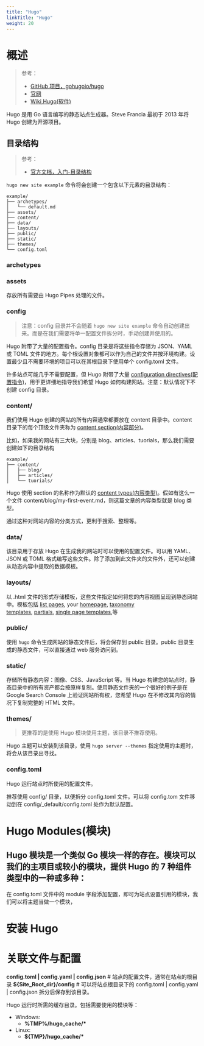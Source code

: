 ```yaml
---
title: "Hugo"
linkTitle: "Hugo"
weight: 20
---
```


# 概述

> 参考：
> - [GitHub 项目，gohugoio/hugo](https://github.com/gohugoio/hugo)
> - [官网](https://gohugo.io/)
> - [Wiki,Hugo(软件)](https://en.wikipedia.org/wiki/Hugo_(software))

Hugo 是用 Go 语言编写的静态站点生成器。Steve Francia 最初于 2013 年将 Hugo 创建为开源项目。

## 目录结构
> 参考：
> - [官方文档，入门-目录结构](https://gohugo.io/getting-started/directory-structure/)

`hugo new site example` 命令将会创建一个包含以下元素的目录结构：
```
example/
├── archetypes/
│   └── default.md
├── assets/
├── content/
├── data/
├── layouts/
├── public/
├── static/
├── themes/
└── config.toml
```
### archetypes

### assets
存放所有需要由 Hugo Pipes 处理的文件。

### config
> 注意：config 目录并不会随着 `hugo new site example` 命令自动创建出来。而是在我们需要将单一配置文件拆分时，手动创建并使用的。

Hugo 附带了大量的配置指令。config 目录是将这些指令存储为 JSON、YAML 或 TOML 文件的地方。每个根设置对象都可以作为自己的文件并按环境构建。设置最少且不需要环境的项目可以在其根目录下使用单个 config.toml 文件。

许多站点可能几乎不需要配置，但 Hugo 附带了大量 [configuration directives(配置指令)](https://gohugo.io/getting-started/configuration/#all-configuration-settings)，用于更详细地指导我们希望 Hugo 如何构建网站。注意：默认情况下不创建 config 目录。

### content/
我们使用 Hugo 创建的网站的所有内容通常都要放在 content 目录中。content 目录下的每个顶级文件夹称为 [content section(内容部分)](https://gohugo.io/content-management/sections/)。

比如，如果我的网站有三大块，分别是 blog、articles、tuorials，那么我们需要创建如下的目录结构
```
example/
├── content/
│   ├── blog/
│   ├── articles/
│   └── tuorials/
```
Hugo 使用 section 的名称作为默认的 [content types(内容类型)](https://gohugo.io/content-management/types/)。假如有这么一个文件 content/blog/my-first-event.md，则这篇文章的内容类型就是 blog 类型。

通过这种对网站内容的分类方式，更利于搜索、整理等。

### data/
该目录用于存放 Hugo 在生成我的网站时可以使用的配置文件。可以用 YAML、JSON 或 TOML 格式编写这些文件。除了添加到此文件夹的文件外，还可以创建从动态内容中提取的数据模板。

### layouts/
以 .html 文件的形式存储模板，这些文件指定如何将您的内容视图呈现到静态网站中。模板包括 [list pages](https://gohugo.io/templates/list/), your [homepage](https://gohugo.io/templates/homepage/), [taxonomy templates](https://gohugo.io/templates/taxonomy-templates/), [partials](https://gohugo.io/templates/partials/), [single page templates](https://gohugo.io/templates/single-page-templates/),等

### public/
使用 `hugo` 命令生成网站的静态文件后，将会保存到 public 目录。public 目录生成的静态文件，可以直接通过 web 服务访问到。

### static/
存储所有静态内容：图像、CSS、JavaScript 等。当 Hugo 构建您的站点时，静态目录中的所有资产都会按原样复制。使用静态文件夹的一个很好的例子是在 Google Search Console 上验证网站所有权，您希望 Hugo 在不修改其内容的情况下复制完整的 HTML 文件。

### themes/
> 更推荐的是使用 Hugo 模块使用主题，该目录不推荐使用。

Hugo 主题可以安装到该目录，使用 `hugo server --themes` 指定使用的主题时，将会从该目录出寻找。


### config.toml
Hugo 运行站点时所使用的配置文件。

推荐使用 config/ 目录，以便拆分 config.toml 文件。可以将 config.tom 文件移动到在 config/\_default/config.toml 处作为默认配置。


# Hugo Modules(模块)
Hugo 模块是一个类似 Go 模块一样的存在。模块可以我们的主项目或较小的模块，提供 Hugo 的 7 种组件类型中的一种或多种：
- 

在 config.toml 文件中的 module 字段添加配置，即可为站点设置引用的模块，我们可以将主题当做一个模块，



# 安装 Hugo


# 关联文件与配置
**config.toml | config.yaml | config.json** # 站点的配置文件，通常在站点的根目录
**${Site_Root_dir}/config** # 可以将站点根目录下的 config.toml | config.yaml | config.json 拆分后保存到该目录。

Hugo 运行时所需的缓存目录。包括需要使用的模块等：
- Windows:
	- **%TMP%/hugo_cache/\***
- Linux:
	- **${TMP}/hugo_cache/\***


